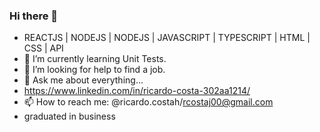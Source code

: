 ### Hi there 👋

-  REACTJS | NODEJS | NODEJS | JAVASCRIPT | TYPESCRIPT | HTML | CSS | API
- 🌱 I’m currently learning  Unit Tests.
- 🤔 I’m looking for help to find a job.
- 💬 Ask me about everything...
- https://www.linkedin.com/in/ricardo-costa-302aa1214/
- 📫 How to reach me: @ricardo.costah/rcostaj00@gmail.com
- graduated in business


